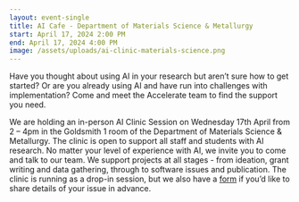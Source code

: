 ```yaml
---
layout: event-single
title: AI Cafe - Department of Materials Science & Metallurgy
start: April 17, 2024 2:00 PM
end: April 17, 2024 4:00 PM
image: /assets/uploads/ai-clinic-materials-science.png
---
```

Have you thought about using AI in your research but aren’t sure how to get started? Or are you already using AI and have run into challenges with implementation? Come and meet the Accelerate team to find the support you need.

We are holding an in-person AI Clinic Session on Wednesday 17th April from 2 – 4pm in the Goldsmith 1 room of the Department of Materials Science & Metallurgy. The clinic is open to support all staff and students with AI research. No matter your level of experience with AI, we invite you to come and talk to our team. We support projects at all stages - from ideation, grant writing and data gathering, through to software issues and publication. The clinic is running as a drop-in session, but we also have a [form](https://forms.office.com/Pages/ResponsePage.aspx?id=RQSlSfq9eUut41R7TzmG6SaVOxbmBOdAg9GzbnrB5IRUNDhIUjNCRkI0SjFaV1Y2VDRTR1pPWTNKOS4u) if you’d like to share details of your issue in advance.